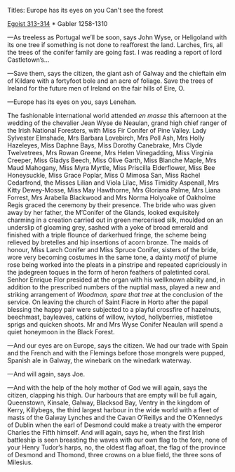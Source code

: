 Titles: 
Europe has its eyes on you
Can't see the forest

[Egoist 313-314](https://archive.org/stream/ulysses00joyc_1?ref=ol#page/313/mode/1up) * Gabler 1258-1310


—As treeless as Portugal we’ll be soon, says John Wyse, or Heligoland with its one tree if something is not done to reafforest the land. Larches, firs, all the trees of the conifer family are going fast. I was reading a report of lord Castletown’s...

—Save them, says the citizen, the giant ash of Galway and the chieftain elm of Kildare with a fortyfoot bole and an acre of foliage. Save the trees of Ireland for the future men of Ireland on the fair hills of Eire, O.

—Europe has its eyes on you, says Lenehan.

The fashionable international world attended *en masse* this afternoon at the wedding of the chevalier Jean Wyse de Neaulan, grand high chief ranger of the Irish National Foresters, with Miss Fir Conifer of Pine Valley. Lady Sylvester Elmshade, Mrs Barbara Lovebirch, Mrs Poll Ash, Mrs Holly Hazeleyes, Miss Daphne Bays, Miss Dorothy Canebrake, Mrs Clyde Twelvetrees, Mrs Rowan Greene, Mrs Helen Vinegadding, Miss Virginia Creeper, Miss Gladys Beech, Miss Olive Garth, Miss Blanche Maple, Mrs Maud Mahogany, Miss Myra Myrtle, Miss Priscilla Elderflower, Miss Bee Honeysuckle, Miss Grace Poplar, Miss O Mimosa San, Miss Rachel Cedarfrond, the Misses Lilian and Viola Lilac, Miss Timidity Aspenall, Mrs Kitty Dewey-Mosse, Miss May Hawthorne, Mrs Gloriana Palme, Mrs Liana Forrest, Mrs Arabella Blackwood and Mrs Norma Holyoake of Oakholme Regis graced the ceremony by their presence. The bride who was given away by her father, the M’Conifer of the Glands, looked exquisitely charming in a creation carried out in green mercerised silk, moulded on an underslip of gloaming grey, sashed with a yoke of broad emerald and finished with a triple flounce of darkerhued fringe, the scheme being relieved by bretelles and hip insertions of acorn bronze. The maids of honour, Miss Larch Conifer and Miss Spruce Conifer, sisters of the bride, wore very becoming costumes in the same tone, a dainty *motif* of plume rose being worked into the pleats in a pinstripe and repeated capriciously in the jadegreen toques in the form of heron feathers of paletinted coral. Senhor Enrique Flor presided at the organ with his wellknown ability and, in addition to the prescribed numbers of the nuptial mass, played a new and striking arrangement of *Woodman, spare that tree* at the conclusion of the service. On leaving the church of Saint Fiacre in Horto after the papal blessing the happy pair were subjected to a playful crossfire of hazelnuts, beechmast, bayleaves, catkins of willow, ivytod, hollyberries, mistletoe sprigs and quicken shoots. Mr and Mrs Wyse Conifer Neaulan will spend a quiet honeymoon in the Black Forest.

—And our eyes are on Europe, says the citizen. We had our trade with Spain and the French and with the Flemings before those mongrels were pupped, Spanish ale in Galway, the winebark on the winedark waterway.

—And will again, says Joe.

—And with the help of the holy mother of God we will again, says the citizen, clapping his thigh. Our harbours that are empty will be full again, Queenstown, Kinsale, Galway, Blacksod Bay, Ventry in the kingdom of Kerry, Killybegs, the third largest harbour in the wide world with a fleet of masts of the Galway Lynches and the Cavan O’Reillys and the O’Kennedys of Dublin when the earl of Desmond could make a treaty with the emperor Charles the Fifth himself. And will again, says he, when the first Irish battleship is seen breasting the waves with our own flag to the fore, none of your Henry Tudor’s harps, no, the oldest flag afloat, the flag of the province of Desmond and Thomond, three crowns on a blue field, the three sons of Milesius.

